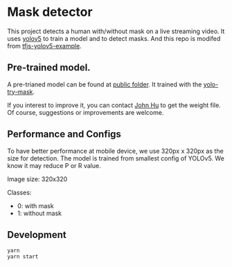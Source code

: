 # Mask detector

This project detects a human with/without mask on a live streaming video. It uses [yolov5](https://github.com/ultralytics/yolov5) to train a model and to detect masks. And this repo is modifed from [tfjs-yolov5-example](https://github.com/zldrobit/tfjs-yolov5-example).

## Pre-trained model.

A pre-trianed model can be found at [public folder](public/modeln/). It trained with the [yolo-try-mask](https://www.kaggle.com/ddrrww/yolotrymask).

If you interest to improve it, you can contact [John Hu](mailto:im@john.hu) to get the weight file.
Of course, suggestions or improvements are welcome.

## Performance and Configs

To have better performance at mobile device, we use 320px x 320px as the size for detection. The model is trained from smallest config of YOLOv5. We know it may reduce P or R value.

Image size: 320x320

Classes:
* 0: with mask
* 1: without mask

## Development

```shell
yarn
yarn start
```
